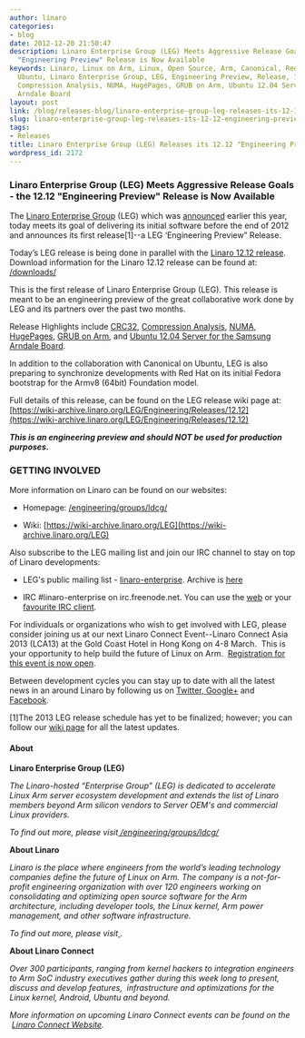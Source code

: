 ```yaml
---
author: linaro
categories:
- blog
date: 2012-12-20 21:50:47
description: Linaro Enterprise Group (LEG) Meets Aggressive Release Goals - the 12.12
  "Engineering Preview" Release is Now Available
keywords: Linaro, Linux on Arm, Linux, Open Source, Arm, Canonical, Red Hat, Fedora,
  Ubuntu, Linaro Enterprise Group, LEG, Engineering Preview, Release, 12.12, Announcements,CRC32,
  Compression Analysis, NUMA, HugePages, GRUB on Arm, Ubuntu 12.04 Server,Samsung,
  Arndale Board
layout: post
link: /blog/releases-blog/linaro-enterprise-group-leg-releases-its-12-12-engineering-preview/
slug: linaro-enterprise-group-leg-releases-its-12-12-engineering-preview
tags:
- Releases
title: Linaro Enterprise Group (LEG) Releases its 12.12 "Engineering Preview"
wordpress_id: 2172
---
```


### Linaro Enterprise Group (LEG) Meets Aggressive Release Goals - the 12.12 "Engineering Preview" Release is Now Available


The [Linaro Enterprise Group](/engineering/datacenter-and-cloud/) (LEG) which was [announced](/news/industry-leaders-collaborate-to-accelerate-software-ecosystem-for-arm-servers-and-join-linaro/) earlier this year, today meets its goal of delivering its initial software before the end of 2012 and announces its first release[1]--a LEG ‘Engineering Preview” Release.

Today’s LEG release is being done in parallel with the [Linaro 12.12 release](https://wiki-archive.linaro.org/Cycles/1212/Release). Download information for the Linaro 12.12 release can be found at: [/downloads/](/downloads/)

This is the first release of Linaro Enterprise Group (LEG). This release is meant to be an engineering preview of the great collaborative work done by LEG and its partners over the past two months.

Release Highlights include [CRC32](https://wiki-archive.linaro.org/LEG/Engineering/Releases/12.12#CRC32), [Compression Analysis](https://wiki-archive.linaro.org/LEG/Engineering/Releases/12.12#Compression_Analysis), [NUMA](https://wiki-archive.linaro.org/LEG/Engineering/Releases/12.12#Non-Uniform_Memory_Access), [HugePages](https://wiki-archive.linaro.org/LEG/Engineering/Releases/12.12#HugePages), [GRUB on Arm](https://wiki-archive.linaro.org/LEG/Engineering/Releases/12.12#GRUB_on_Arm), and [Ubuntu 12.04 Server for the Samsung Arndale Board](https://wiki-archive.linaro.org/LEG/Engineering/Releases/12.12#Ubuntu_12.04_Server_for_the_Samsung_Arndale_board).

In addition to the collaboration with Canonical on Ubuntu, LEG is also preparing to synchronize developments with Red Hat on its initial Fedora bootstrap for the Armv8 (64bit) Foundation model.

Full details of this release, can be found on the LEG release wiki page at: [https://wiki-archive.linaro.org/LEG/Engineering/Releases/12.12](https://wiki-archive.linaro.org/LEG/Engineering/Releases/12.12)

_**This is an engineering preview and should NOT be used for production purposes.**_


### GETTING INVOLVED
More information on Linaro can be found on our websites:

  * Homepage: [/engineering/groups/ldcg/](/engineering/datacenter-and-cloud/)


  * Wiki: [https://wiki-archive.linaro.org/LEG](https://wiki-archive.linaro.org/LEG)


Also subscribe to the LEG mailing list and join our IRC channel to stay on top of Linaro developments:

  * LEG's public mailing list - [linaro-enterprise](http://lists.linaro.org/mailman/listinfo/linaro-enterprise). Archive is [here](http://lists.linaro.org/pipermail/linaro-enterprise/)


  * IRC #linaro-enterprise on irc.freenode.net. You can use the [web](http://webchat.freenode.net/) or your [favourite IRC client](https://wiki-archive.linaro.org/GettingInvolved/IRC).


For individuals or organizations who wish to get involved with LEG, please consider joining us at our next Linaro Connect Event--Linaro Connect Asia 2013 (LCA13) at the Gold Coast Hotel in Hong Kong on 4-8 March.  This is your opportunity to help build the future of Linux on Arm.  [Registration for this event is now open](/blog/registration-opens-for-linaro-connect-asia-2013-book-early/).

Between development cycles you can stay up to date with all the latest news in an around Linaro by following us on [Twitter](https://twitter.com/LinaroOrg),[ Google+](https://plus.google.com/+LinaroOnAir) and[ Facebook](https://www.facebook.com/LinaroOrg).

[1]The 2013 LEG release schedule has yet to be finalized; however; you can follow our [wiki page](https://wiki-archive.linaro.org/LEG) for all the latest updates.

#### About

**Linaro Enterprise Group (LEG)**

_The Linaro-hosted “Enterprise Group” (LEG) is dedicated to accelerate Linux Arm server ecosystem development and extends the list of Linaro members beyond Arm silicon vendors to Server OEM's and commercial Linux providers._

_To find out more, please visit[ ](/) [/engineering/groups/ldcg/](/engineering/datacenter-and-cloud/)_

**About Linaro**

_Linaro is the place where engineers from the world’s leading technology companies define the future of Linux on Arm. The company is a not-for-profit engineering organization with over 120 engineers working on consolidating and optimizing open source software for the Arm architecture, including developer tools, the Linux kernel, Arm power management, and other software infrastructure._

_To find out more, please visit[ ](/)._

**About Linaro Connect**

_Over 300 participants, ranging from kernel hackers to integration engineers to Arm SoC industry executives gather during this week long to present, discuss and develop features,  infrastructure and optimizations for the Linux kernel, Android, Ubuntu and beyond._

_More information on upcoming Linaro Connect events can be found on the  [Linaro Connect Website](https://connect.linaro.org)._